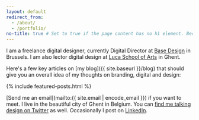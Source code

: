 ```yaml
---
layout: default
redirect_from:
  - /about/
  - /portfolio/
no-title: true # Set to true if the page content has no h1 element. Because if it has, we don't want the header text to be a h1.
---
```


I am a freelance digital designer, currently Digital Director at [Base Design](https://basedesign.com) in Brussels. I am also lector digital design at [Luca School of Arts](http://www.luca-arts.be) in Ghent.

Here's a few key articles on [my blog]({{ site.baseurl }}/blog) that should give you an overall idea of my thoughts on branding, digital and design:

{% include featured-posts.html %}

[Send me an email](mailto:{{ site.email | encode_email }}) if you want to meet. I live in the beautiful city of Ghent in Belgium. You can [find me talking design on Twitter](https://twitter.com/bytte) as well. Occasionally I post on [LinkedIn](https://www.linkedin.com/in/thomasbyttebier/).
